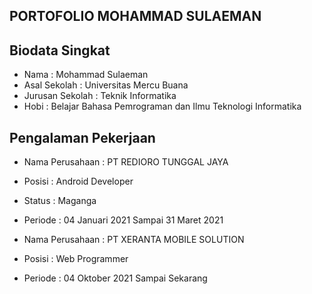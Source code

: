 ## PORTOFOLIO MOHAMMAD SULAEMAN
## Biodata Singkat
- Nama : Mohammad Sulaeman
- Asal Sekolah : Universitas Mercu Buana
- Jurusan Sekolah : Teknik Informatika
- Hobi : Belajar Bahasa Pemrograman dan Ilmu Teknologi Informatika
## Pengalaman Pekerjaan
- Nama Perusahaan : PT REDIORO TUNGGAL JAYA
- Posisi : Android Developer 
- Status : Maganga
- Periode : 04 Januari 2021 Sampai 31 Maret 2021

- Nama Perusahaan : PT XERANTA MOBILE SOLUTION
- Posisi : Web Programmer
- Periode : 04 Oktober 2021 Sampai Sekarang

